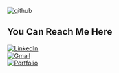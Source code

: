
![github](https://github.com/user-attachments/assets/a5b71350-80db-45e0-862b-1be2a37fdf85)


## You Can Reach Me Here
 
[![LinkedIn](https://img.icons8.com/color/30/000000/linkedin.png)](https://www.linkedin.com/in/rexhep-hoxha/)  
[![Gmail](https://img.icons8.com/color/30/000000/gmail.png)](mailto:rexhep.hoxha022@gmail.com)  
[![Portfolio](https://img.icons8.com/color/30/000000/internet.png)](https://rexhepportfolio.netlify.app/)  
